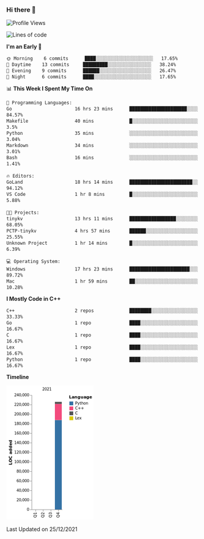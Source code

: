 ### Hi there 👋

<!--START_SECTION:waka-->
![Profile Views](http://img.shields.io/badge/Profile%20Views-7-blue)

![Lines of code](https://img.shields.io/badge/From%20Hello%20World%20I%27ve%20Written-226%20Thousand%20lines%20of%20code-blue)

**I'm an Early 🐤** 

```text
🌞 Morning    6 commits      ████░░░░░░░░░░░░░░░░░░░░░   17.65% 
🌆 Daytime    13 commits     █████████░░░░░░░░░░░░░░░░   38.24% 
🌃 Evening    9 commits      ██████░░░░░░░░░░░░░░░░░░░   26.47% 
🌙 Night      6 commits      ████░░░░░░░░░░░░░░░░░░░░░   17.65%

```


📊 **This Week I Spent My Time On** 

```text
💬 Programming Languages: 
Go                       16 hrs 23 mins      █████████████████████░░░░   84.57% 
Makefile                 40 mins             █░░░░░░░░░░░░░░░░░░░░░░░░   3.5% 
Python                   35 mins             ░░░░░░░░░░░░░░░░░░░░░░░░░   3.04% 
Markdown                 34 mins             ░░░░░░░░░░░░░░░░░░░░░░░░░   3.01% 
Bash                     16 mins             ░░░░░░░░░░░░░░░░░░░░░░░░░   1.41%

🔥 Editors: 
GoLand                   18 hrs 14 mins      ███████████████████████░░   94.12% 
VS Code                  1 hr 8 mins         █░░░░░░░░░░░░░░░░░░░░░░░░   5.88%

🐱‍💻 Projects: 
tinykv                   13 hrs 11 mins      █████████████████░░░░░░░░   68.05% 
PCTP-tinykv              4 hrs 57 mins       ██████░░░░░░░░░░░░░░░░░░░   25.55% 
Unknown Project          1 hr 14 mins        █░░░░░░░░░░░░░░░░░░░░░░░░   6.39%

💻 Operating System: 
Windows                  17 hrs 23 mins      ██████████████████████░░░   89.72% 
Mac                      1 hr 59 mins        ██░░░░░░░░░░░░░░░░░░░░░░░   10.28%

```

**I Mostly Code in C++** 

```text
C++                      2 repos             ████████░░░░░░░░░░░░░░░░░   33.33% 
Go                       1 repo              ████░░░░░░░░░░░░░░░░░░░░░   16.67% 
C                        1 repo              ████░░░░░░░░░░░░░░░░░░░░░   16.67% 
Lex                      1 repo              ████░░░░░░░░░░░░░░░░░░░░░   16.67% 
Python                   1 repo              ████░░░░░░░░░░░░░░░░░░░░░   16.67%

```


**Timeline**

![Chart not found](https://raw.githubusercontent.com/h3n4l/h3n4l/main/charts/bar_graph.png) 


 Last Updated on 25/12/2021
<!--END_SECTION:waka-->

